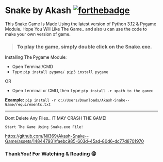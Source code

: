 # Snake by Akash [![forthebadge](https://forthebadge.com/images/badges/made-with-python.svg)](https://forthebadge.com)
This Snake Game Is Made Using the latest version of Python 3.12 & Pygame Module.
Hope You Will Like The Game.. and also u can use the code to make your own version of game.

> ### To play the game, simply double click on the **Snake.exe**.


Installing The Pygame Module:
<br>
* Open Terminal/CMD
* Type ```pip install pygame/ pip3 install pygame```

OR

* Open Terminal or CMD, then Type ```pip install -r <path to the game>```

**Example:** ```pip install -r c://Users/Downloads/Akash-Snake--Game/requirements.txt```

---

Dont Delete Any Files.. IT MAY CRASH THE GAME!

```Start The Game Using Snake.exe File!```





https://github.com/Nil369/Akash-Snake--Game/assets/148447931/faebc985-603d-45ad-80d6-dc77d8701970





### ThankYou! For Watching & Reading 😁
